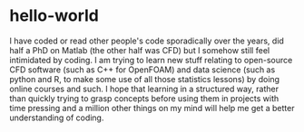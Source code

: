 # hello-world
I have coded or read other people's code sporadically over the years, did half a PhD on Matlab (the other half was CFD) but I somehow still feel intimidated by coding. I am trying to learn new stuff relating to open-source CFD software (such as C++ for OpenFOAM) and data science (such as python and R, to make some use of all those statistics lessons) by doing online courses and such. I hope that learning in a structured way, rather than quickly trying to grasp concepts before using them in projects with time pressing and a million other things on my mind will help me get a better understanding of coding.
